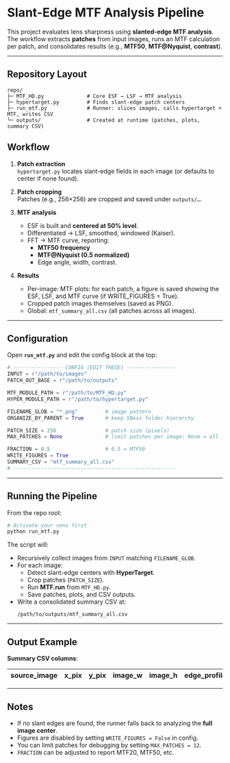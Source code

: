 # Slant-Edge MTF Analysis Pipeline

This project evaluates lens sharpness using **slanted-edge MTF analysis**.  
The workflow extracts **patches** from input images, runs an MTF calculation per patch, and consolidates results (e.g., **MTF50**, **MTF@Nyquist**, **contrast**).

---

## Repository Layout

```
repo/
├─ MTF_HD.py              # Core ESF → LSF → MTF analysis
├─ hypertarget.py         # Finds slant-edge patch centers
├─ run_mtf.py             # Runner: slices images, calls hypertarget + MTF, writes CSV
└─ outputs/               # Created at runtime (patches, plots, summary CSV)
```




## Workflow

1. **Patch extraction**  
   `hypertarget.py` locates slant-edge fields in each image (or defaults to center if none found).

2. **Patch cropping**  
   Patches (e.g., 256×256) are cropped and saved under `outputs/…`.

3. **MTF analysis**  
   - ESF is built and **centered at 50% level**.  
   - Differentiated → LSF, smoothed, windowed (Kaiser).  
   - FFT → MTF curve, reporting:  
     - **MTF50 frequency**  
     - **MTF@Nyquist (0.5 normalized)**  
     - Edge angle, width, contrast.

4. **Results**  
   - Per-image: MTF plots: for each patch, a figure is saved showing the ESF, LSF, and MTF curve (if WRITE_FIGURES = True).
   - Cropped patch images themselves (saved as PNG).
   - Global: `mtf_summary_all.csv` (all patches across all images).

---

## Configuration

Open **`run_mtf.py`** and edit the config block at the top:

```python
# ---------------- CONFIG (EDIT THESE) ----------------
INPUT = r"/path/to/images"      
PATCH_OUT_BASE = r"/path/to/outputs"

MTF_MODULE_PATH = r"/path/to/MTF_HD.py"
HYPER_MODULE_PATH = r"/path/to/hypertarget.py"

FILENAME_GLOB = "*.png"         # image pattern
ORGANIZE_BY_PARENT = True       # keep SNxxx folder hierarchy

PATCH_SIZE = 256                # patch size (pixels)
MAX_PATCHES = None              # limit patches per image; None = all

FRACTION = 0.5                  # 0.5 = MTF50
WRITE_FIGURES = True
SUMMARY_CSV = "mtf_summary_all.csv"
# -----------------------------------------------------
```

---

## Running the Pipeline

From the repo root:

```bash
# Activate your venv first
python run_mtf.py
```

The script will:

- Recursively collect images from `INPUT` matching `FILENAME_GLOB`.
- For each image:
  - Detect slant-edge centers with **HyperTarget**.
  - Crop patches (`PATCH_SIZE`).
  - Run **MTF.run** from `MTF_HD.py`.
  - Save patches, plots, and CSV outputs.
- Write a consolidated summary CSV at:
  ```
  /path/to/outputs/mtf_summary_all.csv
  ```

---

## Output Example

**Summary CSV columns**:

| source_image | x_pix | y_pix | image_w | image_h | edge_profile | angle_deg | width_px | threshold | contrast | mtf50_freq | mtf_at_nyquist |
|--------------|------:|------:|--------:|--------:|--------------|----------:|---------:|----------:|---------:|-----------:|---------------:|

---

## Notes

- If no slant edges are found, the runner falls back to analyzing the **full image center**.  
- Figures are disabled by setting `WRITE_FIGURES = False` in config.  
- You can limit patches for debugging by setting `MAX_PATCHES = 12`.  
- `FRACTION` can be adjusted to report MTF20, MTF50, etc.  
